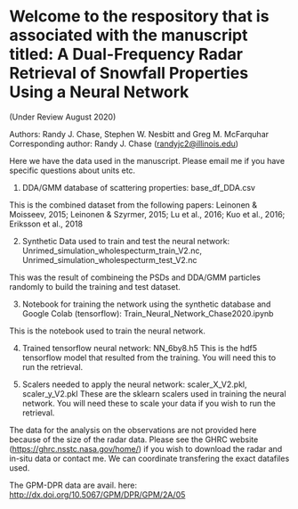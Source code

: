 # Welcome to the respository that is associated with the manuscript titled: A Dual-Frequency Radar Retrieval of Snowfall Properties Using a Neural Network

(Under Review August 2020)

Authors: Randy J. Chase, Stephen W. Nesbitt and Greg M. McFarquhar
Corresponding author: Randy J. Chase (randyjc2@illinois.edu) 

Here we have the data used in the manuscript. Please email me if you have specific questions about units etc. 

1) DDA/GMM database of scattering properties: base_df_DDA.csv

  This is the combined dataset from the following papers: Leinonen & Moisseev, 2015; Leinonen & Szyrmer, 2015; Lu
et al., 2016; Kuo et al., 2016; Eriksson et al., 2018
  
2) Synthetic Data used to train and test the neural network: Unrimed_simulation_wholespecturm_train_V2.nc, Unrimed_simulation_wholespecturm_test_V2.nc

  This was the result of combineing the PSDs and DDA/GMM particles randomly to build the training and test dataset. 

3) Notebook for training the network using the synthetic database and Google Colab (tensorflow): Train_Neural_Network_Chase2020.ipynb

  This is the notebook used to train the neural network. 

4) Trained tensorflow neural network: NN_6by8.h5
  This is the hdf5 tensorflow model that resulted from the training. You will need this to run the retrieval. 
  
5) Scalers needed to apply the neural network: scaler_X_V2.pkl, scaler_y_V2.pkl
  These are the sklearn scalers used in training the neural network. You will need these to scale your data if you wish to run the retrieval. 

The data for the analysis on the observations are not provided here because of the size of the radar data. Please see the GHRC website (https://ghrc.nsstc.nasa.gov/home/) if you wish to download the radar and in-situ data or contact me. We can coordinate transfering the exact datafiles used. 

The GPM-DPR data are avail. here: http://dx.doi.org/10.5067/GPM/DPR/GPM/2A/05
